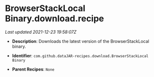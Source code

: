 # BrowserStackLocal Binary.download.recipe

_Last updated 2021-12-23 19:58:07Z_

- **Description**: Downloads the latest version of the BrowserStackLocal binary.

- **Identifier**: `com.github.dataJAR-recipes.download.BrowserStackLocal Binary`

- **Parent Recipes**: `None`